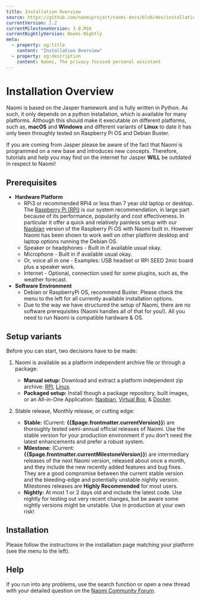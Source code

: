```yaml
---
title: Installation Overview
source: https://github.com/naomiproject/naomi-docs/blob/dev/installation/index.md
currentVersion: 2.2 
currentMilestoneVersion: 3.0.M16
currentNightlyVersion: Naomi-Nightly
meta:
  - property: og:title
    content: "Installation Overview"
  - property: og:description
    content: Naomi, The privacy focused personal assistant
---
```


# Installation Overview

Naomi is based on the Jasper framework and is fully written in Python.
As such, it only depends on a python installation, which is available for many platforms.
Although this should make it executable on different platforms, such as, **macOS** and **Windows** and different variants of **Linux** to date it has only been throughly tested on Raspberry Pi OS and Debian Buster.

If you are coming from Jasper please be aware of the fact that Naomi is programmed on a new base and introduces new concepts.
Therefore, tutorials and help you may find on the internet for Jasper **WILL** be outdated in respect to Naomi!

## Prerequisites
- **Hardware Platform**
  - RPi3 or recommended RPi4 or less than 7 year old laptop or desktop. The [Raspberry Pi (RPi)](rasppi.html) is our system recommendation, in large part because of its performance, popularity and cost effectiveness. In particular it offer a quick and relatively painless setup with our [Naobian](naobian.html) version of the Raspberry Pi OS with Naomi built in. However Naomi has been shown to work well on other platform desktop and laptop options running the Debian OS.
  - Speaker or headphones - Built in if available usual okay. 
  - Microphone - Built in if available usual okay.
  - Or, voice all in one - Examples: USB headset or RPi SEED 2mic board plus a speaker work.
  - Internet - Optional, connection used for some plugins, such as, the weather forecast.
- **Software Environment**
  - Debian or RaspberryPi OS, recommend Buster. Please check the menu to the left for all currently available installation options.
  - Due to the way we have structured the setup of Naomi, there are no software prerequisites (Naomi handles all of that for you!). All you need to run Naomi is compatible hardware & OS.  

## Setup variants

Before you can start, two decisions have to be made:

1. Naomi is available as a platform independent archive file or through a package:
    - **Manual setup:** Download and extract a platform independent zip archive: [RPI](rasppi.html), [Linux](linux.html).
    - **Packaged setup:** Install though a package repository, built images, or an All-in-One Application: [Naobian](naobian.html), [Virtual Box](virtualbox.html), & [Docker](docker.html).

2. Stable release, Monthly release, or cutting edge:
    - **Stable:** (Current: **{{$page.frontmatter.currentVersion}}**) are thoroughly tested semi-annual official releases of Naomi. Use the stable version for your production environment if you don't need the latest enhancements and prefer a robust system.
    - **Milestone:** (Current: **{{$page.frontmatter.currentMilestoneVersion}}**) are intermediary releases of the next Naomi version, released about once a month, and they include the new recently added features and bug fixes. They are a good compromise between the current stable version and the bleeding-edge and potentially unstable nightly version. Milestones releases are **Highly Recommended** for most users.
    - **Nightly:** At most 1 or 2 days old and include the latest code. Use nightly for testing out very recent changes, but be aware some nightly versions might be unstable. Use in production at your own risk!

## Installation

Please follow the instructions in the installation page matching your platform (see the menu to the left).

## Help

If you run into any problems, use the search function or open a new thread with your detailed question on the [Naomi Community Forum](https://support.projectnaomi.com).

<DocPreviousVersions/>
<EditPageLink/>
